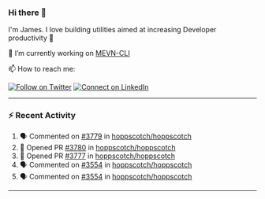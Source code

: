 ### Hi there 👋

I'm James. I love building utilities aimed at increasing Developer productivity :raised_hands: 

🔭 I’m currently working on [MEVN-CLI](https://github.com/madlabsinc/mevn-cli)

📫 How to reach me:

[![Follow on Twitter](https://img.shields.io/badge/--twitter?label=Twitter&logo=Twitter&style=social)](https://twitter.com/james_madhacks) [![Connect on LinkedIn](https://img.shields.io/badge/--linkedin?label=LinkedIn&logo=LinkedIn&style=social)](https://www.linkedin.com/in/jamesgeorge007)

---

### :zap: Recent Activity

<!--START_SECTION:activity-->
1. 🗣 Commented on [#3779](https://github.com/hoppscotch/hoppscotch/pull/3779#issuecomment-1914210074) in [hoppscotch/hoppscotch](https://github.com/hoppscotch/hoppscotch)
2. 💪 Opened PR [#3780](https://github.com/hoppscotch/hoppscotch/pull/3780) in [hoppscotch/hoppscotch](https://github.com/hoppscotch/hoppscotch)
3. 💪 Opened PR [#3777](https://github.com/hoppscotch/hoppscotch/pull/3777) in [hoppscotch/hoppscotch](https://github.com/hoppscotch/hoppscotch)
4. 🗣 Commented on [#3554](https://github.com/hoppscotch/hoppscotch/issues/3554#issuecomment-1903553794) in [hoppscotch/hoppscotch](https://github.com/hoppscotch/hoppscotch)
5. 🗣 Commented on [#3554](https://github.com/hoppscotch/hoppscotch/issues/3554#issuecomment-1899003863) in [hoppscotch/hoppscotch](https://github.com/hoppscotch/hoppscotch)
<!--END_SECTION:activity-->

---

<!--
**jamesgeorge007/jamesgeorge007** is a ✨ _special_ ✨ repository because its `README.md` (this file) appears on your GitHub profile.

Here are some ideas to get you started:

- 🌱 I’m currently learning ...
- 👯 I’m looking to collaborate on ...
- 🤔 I’m looking for help with ...
- 💬 Ask me about ...
- 😄 Pronouns: ...
- ⚡ Fun fact: ...
-->
